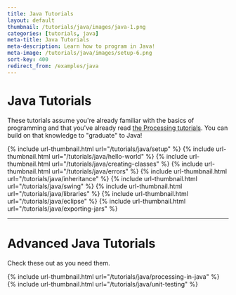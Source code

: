 ```yaml
---
title: Java Tutorials
layout: default
thumbnail: /tutorials/java/images/java-1.png
categories: [tutorials, java]
meta-title: Java Tutorials
meta-description: Learn how to program in Java!
meta-image: /tutorials/java/images/setup-6.png
sort-key: 400
redirect_from: /examples/java
---
```


# Java Tutorials

These tutorials assume you're already familiar with the basics of programming and that you've already read [the Processing tutorials](/tutorials/processing/). You can build on that knowledge to "graduate" to Java!

<div class="thumbnail-link-container">
{% include url-thumbnail.html url="/tutorials/java/setup" %}
{% include url-thumbnail.html url="/tutorials/java/hello-world" %}
{% include url-thumbnail.html url="/tutorials/java/creating-classes" %}
{% include url-thumbnail.html url="/tutorials/java/errors" %}
{% include url-thumbnail.html url="/tutorials/java/inheritance" %}
{% include url-thumbnail.html url="/tutorials/java/swing" %}
{% include url-thumbnail.html url="/tutorials/java/libraries" %}
{% include url-thumbnail.html url="/tutorials/java/eclipse" %}
{% include url-thumbnail.html url="/tutorials/java/exporting-jars" %}
</div>

---

# Advanced Java Tutorials

Check these out as you need them.

<div class="thumbnail-link-container">
{% include url-thumbnail.html url="/tutorials/java/processing-in-java" %}
{% include url-thumbnail.html url="/tutorials/java/unit-testing" %}
</div>
